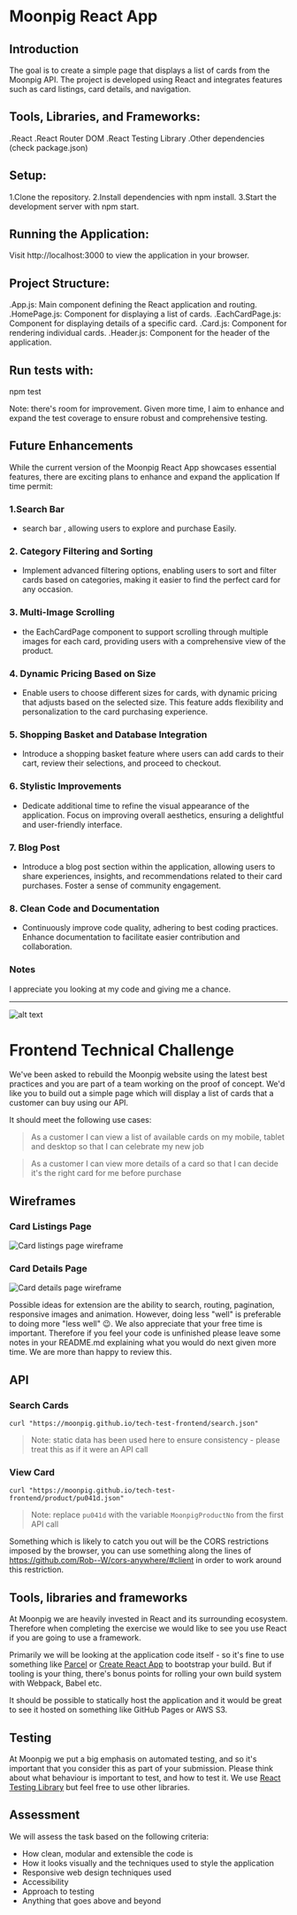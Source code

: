 # Moonpig React App 

## Introduction

The goal is to create a simple page that displays a list of cards from the Moonpig API. The project is developed using React and integrates features such as card listings, card details, and navigation.


## Tools, Libraries, and Frameworks:

.React
.React Router DOM
.React Testing Library
.Other dependencies (check package.json)


## Setup:

1.Clone the repository.
2.Install dependencies with npm install.
3.Start the development server with npm start.



## Running the Application:

Visit http://localhost:3000 to view the application in your browser.




## Project Structure:

.App.js: Main component defining the React application and routing.
.HomePage.js: Component for displaying a list of cards.
.EachCardPage.js: Component for displaying details of a specific card.
.Card.js: Component for rendering individual cards.
.Header.js: Component for the header of the application.



## Run tests with:

npm test

Note: there's room for improvement. Given more time, I aim to enhance and expand the test coverage to ensure robust and comprehensive testing.




## Future Enhancements

While the current version of the Moonpig React App showcases essential features, there are exciting plans to enhance and expand the application If time permit:

### 1.Search Bar 

-  search bar , allowing users to explore and purchase Easily.

### 2. Category Filtering and Sorting

- Implement advanced filtering options, enabling users to sort and filter cards based on categories, making it easier to find the perfect card for any occasion.

### 3. Multi-Image Scrolling

- the EachCardPage component to support scrolling through multiple images for each card, providing users with a comprehensive view of the product.

### 4. Dynamic Pricing Based on Size

- Enable users to choose different sizes for cards, with dynamic pricing that adjusts based on the selected size. This feature adds flexibility and personalization to the card purchasing experience.

### 5. Shopping Basket and Database Integration

- Introduce a shopping basket feature where users can add cards to their cart, review their selections, and proceed to checkout. 

### 6. Stylistic Improvements

- Dedicate additional time to refine the visual appearance of the application. Focus on improving overall aesthetics, ensuring a delightful and user-friendly interface.

### 7. Blog Post 

- Introduce a blog post section within the application, allowing users to share experiences, insights, and recommendations related to their card purchases. Foster a sense of community engagement.


### 8. Clean Code and Documentation

- Continuously improve code quality, adhering to best coding practices. Enhance documentation to facilitate easier contribution and collaboration.

### Notes

I appreciate you looking at my code and giving me a chance.


_____________________________________________________________________________________

![alt text](img/moonpig-logo.png 'Moonpig')

# Frontend Technical Challenge

We've been asked to rebuild the Moonpig website using the latest best practices and you are part of a team working on the proof of concept. We'd like you to build out a simple page which will display a list of cards that a customer can buy using our API.

It should meet the following use cases:

> As a customer I can view a list of available cards on my mobile, tablet and desktop so that I can celebrate my new job

> As a customer I can view more details of a card so that I can decide it's the right card for me before purchase

## Wireframes

### Card Listings Page

![Card listings page wireframe](img/wireframe1.png 'Card listings page wireframe')

### Card Details Page

![Card details page wireframe](img/wireframe2.png 'Card details page wireframe')

Possible ideas for extension are the ability to search, routing, pagination, responsive images and animation. However, doing less "well" is preferable to doing more "less well" 😉. We also appreciate that your free time is important. Therefore if you feel your code is unfinished please leave some notes in your README.md explaining what you would do next given more time. We are more than happy to review this.

## API

### Search Cards

```
curl "https://moonpig.github.io/tech-test-frontend/search.json"
```

> Note: static data has been used here to ensure consistency - please treat this as if it were an API call

### View Card

```
curl "https://moonpig.github.io/tech-test-frontend/product/pu041d.json"
```

> Note: replace `pu041d` with the variable `MoonpigProductNo` from the first API call

Something which is likely to catch you out will be the CORS restrictions imposed by the browser, you can use something along the lines of https://github.com/Rob--W/cors-anywhere/#client in order to work around this restriction.

## Tools, libraries and frameworks

At Moonpig we are heavily invested in React and its surrounding ecosystem. Therefore when completing the exercise we would like to see you use React if you are going to use a framework.

Primarily we will be looking at the application code itself - so it's fine to use something like [Parcel](https://parceljs.org/) or [Create React App](https://github.com/facebook/create-react-app) to bootstrap your build. But if tooling is your thing, there's bonus points for rolling your own build system with Webpack, Babel etc.

It should be possible to statically host the application and it would be great to see it hosted on something like GitHub Pages or AWS S3.

## Testing

At Moonpig we put a big emphasis on automated testing, and so it's important that you consider this as part of your submission.  Please think about what behaviour is important to test, and how to test it.  We use [React Testing Library](https://testing-library.com/docs/react-testing-library/intro/) but feel free to use other libraries.

## Assessment

We will assess the task based on the following criteria:

- How clean, modular and extensible the code is
- How it looks visually and the techniques used to style the application
- Responsive web design techniques used
- Accessibility
- Approach to testing
- Anything that goes above and beyond



